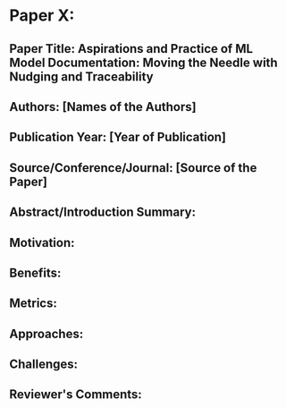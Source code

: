 
# Paper X:

## Paper Title: Aspirations and Practice of ML Model Documentation: Moving the Needle with Nudging and Traceability

## Authors: [Names of the Authors]

## Publication Year: [Year of Publication]

## Source/Conference/Journal: [Source of the Paper]
 
## Abstract/Introduction Summary:

## Motivation:

## Benefits:

## Metrics:

## Approaches:

## Challenges:

## Reviewer's Comments:
